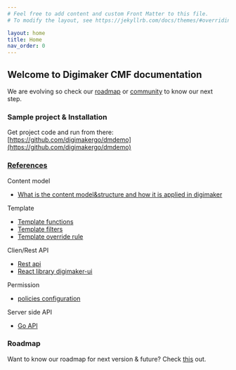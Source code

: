 ```yaml
---
# Feel free to add content and custom Front Matter to this file.
# To modify the layout, see https://jekyllrb.com/docs/themes/#overriding-theme-defaults

layout: home
title: Home
nav_order: 0
---
```


## Welcome to Digimaker CMF documentation

We are evolving so check our [roadmap](/roadmap) or [community](#) to know our next step.

### Sample project & Installation
Get project code and run from there: [https://github.com/digimakergo/dmdemo](https://github.com/digimakergo/dmdemo)


### [References](references/)
Content model
 - [What is the content model&structure and how it is applied in digimaker](tutorial/content-model)

Template
- [Template functions](references/template-functions)
- [Template filters](references/template-filters)
- [Template override rule](references/template-override)

Clien/Rest API
- [Rest api](references/rest)
- [React library digimaker-ui](references/digimaker-ui)

Permission
- [policies configuration](references/permission)
 
Server side API
- [Go API](references/go)


### Roadmap

Want to know our roadmap for next version & future? Check [this](#/roadmap) out.
